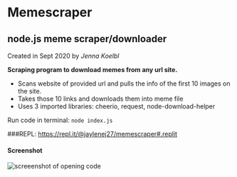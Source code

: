 # Memescraper

## node.js meme scraper/downloader

Created in Sept 2020 by _Jenna Koelbl_

**Scraping program to download memes from any url site.**

- Scans website of provided url and pulls the info of the first 10 images on the site.
- Takes those 10 links and downloads them into meme file
- Uses 3 imported libraries: cheerio, request, node-download-helper

Run code in terminal: `node index.js`

###REPL:
https://repl.it/@jaylenej27/memescraper#.replit

#### Screenshot

<img src="./ssscrape.jpg" alt="screeenshot of opening code" />
